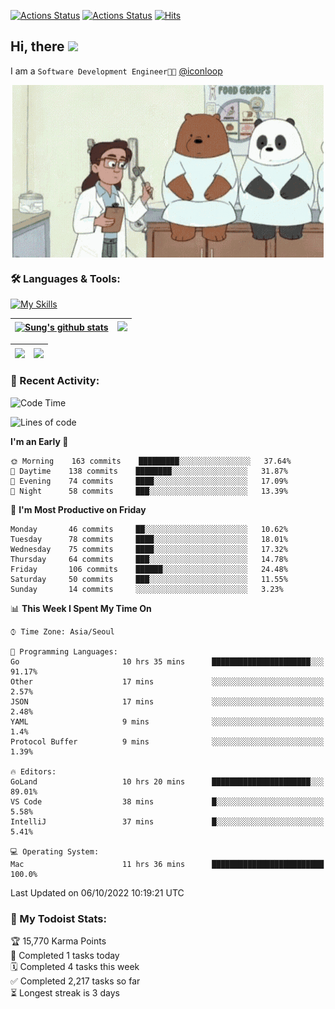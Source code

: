 
[![Actions Status](https://github.com/ddok2/ddok2/workflows/Todoist%20Readme/badge.svg)](https://github.com/ddok2/ddok2/actions)
[![Actions Status](https://github.com/ddok2/ddok2/workflows/wakatime-stats/badge.svg)](https://github.com/ddok2/ddok2/actions)
[![Hits](https://hits.seeyoufarm.com/api/count/incr/badge.svg?url=https%3A%2F%2Fgithub.com%2Fddok2&count_bg=%23FF9595&title_bg=%23555555&icon=github.svg&icon_color=%23FFFFFF&title=hits&edge_flat=false)](https://hits.seeyoufarm.com)

<!-- ![visitors](https://visitor-badge.laobi.icu/badge?page_id=ddok2.ddok2) -->
## Hi, there <img src="https://raw.githubusercontent.com/MartinHeinz/MartinHeinz/master/wave.gif" width="3%">

I am a `Software Development Engineer🧑‍💻` [@iconloop](https://github.com/iconloop)


<p align="center">
    <img align="center" alt="GIF" src="img/debugging.gif" />
</p>


### 🛠 Languages & Tools:

[![My Skills](https://skillicons.dev/icons?i=go,js,ts,py,express,react,svelte,jquery,pug,mongodb,mysql,redis,aws,docker,kubernetes)](https://skillicons.dev)


| <a href="https://github.com/ddok2"><img align="center" src="https://github-readme-stats.vercel.app/api?username=ddok2&show_icons=true&include_all_commits=true&count_private=true&theme=buefy&hide_border=true" alt="Sung's github stats" /></a> | <a href="https://github.com/ddok2"><img src="http://github-readme-streak-stats.herokuapp.com?user=ddok2&hide_border=true" /></a> |
| ------------- |------------- |


| <a href="https://github.com/ddok2"><img align="center" src="https://github-readme-stats.vercel.app/api/top-langs/?username=ddok2&theme=buefy&hide=html,css&hide_border=true" /></a> | <a href="https://github.com/ddok2"><img align="center" src="https://activity-graph.herokuapp.com/graph?username=ddok2&theme=github&hide_border=true" height="250" /></a> |
| ------------- |--------------------------------------------------------------------------------------------------------------------------------------------------------------------------|


<!-- <details open>
    <summary>📈 My GitHub Stats</summary>
    <p align="center">
        <a href="https://github.com/ddok2">
            <img align="center" src="https://github-readme-stats.vercel.app/api?username=ddok2&show_icons=true&include_all_commits=true&count_private=true&theme=buefy&hide_border=true" alt="Sung's github stats" />
        </a>
    </p>
</details>
<details>
    <summary>💬 Top Languages</summary>
    <p align="center"> 
        <a href="https://github.com/ddok2">
            <img align="center" src="https://github-readme-stats.vercel.app/api/top-langs/?username=ddok2&layout=compact&theme=buefy&hide=html,css&hide_border=true" />
        </a>
    </p>
</details> -->


### 🌈 Recent Activity:
<!--START_SECTION:waka-->
![Code Time](http://img.shields.io/badge/Code%20Time-1%2C808%20hrs%2033%20mins-blue)

![Lines of code](https://img.shields.io/badge/From%20Hello%20World%20I%27ve%20Written-286%20Thousand%20lines%20of%20code-blue)

**I'm an Early 🐤** 

```text
🌞 Morning    163 commits    █████████░░░░░░░░░░░░░░░░   37.64% 
🌆 Daytime    138 commits    ████████░░░░░░░░░░░░░░░░░   31.87% 
🌃 Evening    74 commits     ████░░░░░░░░░░░░░░░░░░░░░   17.09% 
🌙 Night      58 commits     ███░░░░░░░░░░░░░░░░░░░░░░   13.39%

```
📅 **I'm Most Productive on Friday** 

```text
Monday       46 commits     ██░░░░░░░░░░░░░░░░░░░░░░░   10.62% 
Tuesday      78 commits     ████░░░░░░░░░░░░░░░░░░░░░   18.01% 
Wednesday    75 commits     ████░░░░░░░░░░░░░░░░░░░░░   17.32% 
Thursday     64 commits     ███░░░░░░░░░░░░░░░░░░░░░░   14.78% 
Friday       106 commits    ██████░░░░░░░░░░░░░░░░░░░   24.48% 
Saturday     50 commits     ███░░░░░░░░░░░░░░░░░░░░░░   11.55% 
Sunday       14 commits     ░░░░░░░░░░░░░░░░░░░░░░░░░   3.23%

```


📊 **This Week I Spent My Time On** 

```text
⌚︎ Time Zone: Asia/Seoul

💬 Programming Languages: 
Go                       10 hrs 35 mins      ██████████████████████░░░   91.17% 
Other                    17 mins             ░░░░░░░░░░░░░░░░░░░░░░░░░   2.57% 
JSON                     17 mins             ░░░░░░░░░░░░░░░░░░░░░░░░░   2.48% 
YAML                     9 mins              ░░░░░░░░░░░░░░░░░░░░░░░░░   1.4% 
Protocol Buffer          9 mins              ░░░░░░░░░░░░░░░░░░░░░░░░░   1.39%

🔥 Editors: 
GoLand                   10 hrs 20 mins      ██████████████████████░░░   89.01% 
VS Code                  38 mins             █░░░░░░░░░░░░░░░░░░░░░░░░   5.58% 
IntelliJ                 37 mins             █░░░░░░░░░░░░░░░░░░░░░░░░   5.41%

💻 Operating System: 
Mac                      11 hrs 36 mins      █████████████████████████   100.0%

```


 Last Updated on 06/10/2022 10:19:21 UTC
<!--END_SECTION:waka-->

### 🚧 My Todoist Stats:
<!-- TODO-IST:START -->
🏆  15,770 Karma Points           
🌸  Completed 1 tasks today           
🗓  Completed 4 tasks this week           
✅  Completed 2,217 tasks so far           
⏳  Longest streak is 3 days
<!-- TODO-IST:END -->

